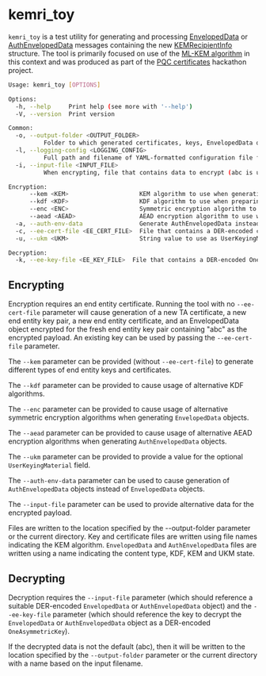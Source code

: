 # kemri_toy

`kemri_toy` is a test utility for generating and processing [EnvelopedData](https://www.rfc-editor.org/rfc/rfc5652#section-6)
or [AuthEnvelopedData](https://www.rfc-editor.org/rfc/rfc5083#section-2.1) messages containing the new
[KEMRecipientInfo](https://datatracker.ietf.org/doc/html/draft-ietf-lamps-cms-kemri-07#section-3) structure. The tool is
primarily focused on use of the [ML-KEM algorithm](https://csrc.nist.gov/pubs/fips/203/ipd) in this context and was
produced as part of the [PQC certificates](https://github.com/IETF-Hackathon/pqc-certificates) hackathon project.

```bash
Usage: kemri_toy [OPTIONS]

Options:
  -h, --help     Print help (see more with '--help')
  -V, --version  Print version

Common:
  -o, --output-folder <OUTPUT_FOLDER>
          Folder to which generated certificates, keys, EnvelopedData objects, and non-default decrypted payloads should be written
  -l, --logging-config <LOGGING_CONFIG>
          Full path and filename of YAML-formatted configuration file for log4rs logging mechanism. See https://docs.rs/log4rs/latest/log4rs/ for details
  -i, --input-file <INPUT_FILE>
          When encrypting, file that contains data to encrypt (abc is used when absent). When decrypting, file that contains DER-encoded EnvelopedData or AuthEnvelopedData object

Encryption:
      --kem <KEM>                    KEM algorithm to use when generating fresh keys, i.e., when encrypting and no ee_cert_file was provided [default: ml-kem512] [possible values: ml-kem512, ml-kem768, ml-kem1024]
      --kdf <KDF>                    KDF algorithm to use when preparing an EnvelopedData or AuthEnvelopedData object [default: hkdf-sha256] [possible values: hkdf-sha256, hkdf-sha384, hkdf-sha512]
      --enc <ENC>                    Symmetric encryption algorithm to use when preparing an EnvelopedData object [default: aes128] [possible values: aes128, aes192, aes256]
      --aead <AEAD>                  AEAD encryption algorithm to use when preparing an AuthEnvelopedData object [default: aes128-gcm] [possible values: aes128-gcm, aes256-gcm]
  -a, --auth-env-data                Generate AuthEnvelopedData instead of EnvelopedData (using --aead value, not --enc)
  -c, --ee-cert-file <EE_CERT_FILE>  File that contains a DER-encoded certificate containing public key to use to encrypt data
  -u, --ukm <UKM>                    String value to use as UserKeyingMaterial to provide context for the KDF

Decryption:
  -k, --ee-key-file <EE_KEY_FILE>  File that contains a DER-encoded OneAsymmetricKey private key to use when decrypting data
 ```

## Encrypting
Encryption requires an end entity certificate. Running the tool with no `--ee-cert-file` parameter will cause generation
of a new TA certificate, a new end entity key pair, a new end entity certificate, and an EnvelopedData object encrypted
for the fresh end entity key pair containing "abc" as the encrypted payload. An existing key can be used by passing
the `--ee-cert-file` parameter.

The `--kem` parameter can be provided (without `--ee-cert-file`) to generate different types of end entity keys and certificates.

The `--kdf` parameter can be provided to cause usage of alternative KDF algorithms.

The `--enc` parameter can be provided to cause usage of alternative symmetric encryption algorithms when generating `EnvelopedData` objects.

The `--aead` parameter can be provided to cause usage of alternative AEAD encryption algorithms when generating `AuthEnvelopedData` objects.

The `--ukm` parameter can be provided to provide a value for the optional `UserKeyingMaterial` field.

The `--auth-env-data` parameter can be used to cause generation of `AuthEnvelopedData` objects instead of `EnvelopedData` objects.

The `--input-file` parameter can be used to provide alternative data for the encrypted payload.

Files are written to the location specified by the --output-folder parameter or the current directory.
Key and certificate files are written using file names indicating the KEM algorithm. `EnvelopedData` and `AuthEnvelopedData` files
are written using a name indicating the content type, KDF, KEM and UKM state.

## Decrypting
Decryption requires the `--input-file` parameter (which should reference a suitable DER-encoded `EnvelopedData` or `AuthEnvelopedData` object) and the
`--ee-key-file` parameter (which should reference the key to decrypt the `EnvelopedData` or `AuthEnvelopedData` object as a DER-encoded `OneAsymmetricKey`).

If the decrypted data is not the default (abc), then it will be written to the location specified by the `--output-folder` parameter or the current directory
with a name based on the input filename.